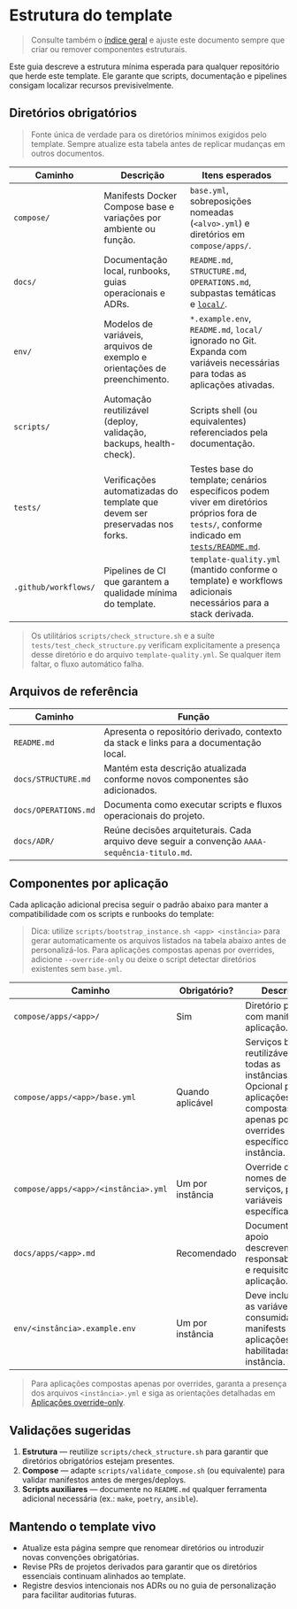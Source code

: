# Estrutura do template

> Consulte também o [índice geral](./README.md) e ajuste este documento sempre que criar ou remover componentes estruturais.

Este guia descreve a estrutura mínima esperada para qualquer repositório que herde este template. Ele garante que scripts, documentação e pipelines consigam localizar recursos previsivelmente.

## Diretórios obrigatórios

> Fonte única de verdade para os diretórios mínimos exigidos pelo template. Sempre atualize esta tabela antes de replicar mudanças em outros documentos.

| Caminho | Descrição | Itens esperados |
| --- | --- | --- |
| `compose/` | Manifests Docker Compose base e variações por ambiente ou função. | `base.yml`, sobreposições nomeadas (`<alvo>.yml`) e diretórios em `compose/apps/`. |
| `docs/` | Documentação local, runbooks, guias operacionais e ADRs. | `README.md`, `STRUCTURE.md`, `OPERATIONS.md`, subpastas temáticas e [`local/`](./local/README.md). |
| `env/` | Modelos de variáveis, arquivos de exemplo e orientações de preenchimento. | `*.example.env`, `README.md`, `local/` ignorado no Git. Expanda com variáveis necessárias para todas as aplicações ativadas. |
| `scripts/` | Automação reutilizável (deploy, validação, backups, health-check). | Scripts shell (ou equivalentes) referenciados pela documentação. |
| `tests/` | Verificações automatizadas do template que devem ser preservadas nos forks. | Testes base do template; cenários específicos podem viver em diretórios próprios fora de `tests/`, conforme indicado em [`tests/README.md`](../tests/README.md). |
| `.github/workflows/` | Pipelines de CI que garantem a qualidade mínima do template. | `template-quality.yml` (mantido conforme o template) e workflows adicionais necessários para a stack derivada. |

> Os utilitários `scripts/check_structure.sh` e a suíte `tests/test_check_structure.py` verificam explicitamente a presença desse diretório e do arquivo `template-quality.yml`. Se qualquer item faltar, o fluxo automático falha.

## Arquivos de referência

| Caminho | Função |
| --- | --- |
| `README.md` | Apresenta o repositório derivado, contexto da stack e links para a documentação local.
| `docs/STRUCTURE.md` | Mantém esta descrição atualizada conforme novos componentes são adicionados.
| `docs/OPERATIONS.md` | Documenta como executar scripts e fluxos operacionais do projeto.
| `docs/ADR/` | Reúne decisões arquiteturais. Cada arquivo deve seguir a convenção `AAAA-sequência-titulo.md`.

## Componentes por aplicação

Cada aplicação adicional precisa seguir o padrão abaixo para manter a compatibilidade com os scripts e runbooks do template:

> Dica: utilize `scripts/bootstrap_instance.sh <app> <instância>` para gerar automaticamente os arquivos listados na tabela abaixo antes de personalizá-los. Para aplicações compostas apenas por overrides, adicione `--override-only` ou deixe o script detectar diretórios existentes sem `base.yml`.

| Caminho | Obrigatório? | Descrição |
| --- | --- | --- |
| `compose/apps/<app>/` | Sim | Diretório próprio com manifests da aplicação. |
| `compose/apps/<app>/base.yml` | Quando aplicável | Serviços base reutilizáveis por todas as instâncias. Opcional para aplicações compostas apenas por overrides específicos de instância. |
| `compose/apps/<app>/<instância>.yml` | Um por instância | Override com nomes de serviços, portas e variáveis específicas. |
| `docs/apps/<app>.md` | Recomendado | Documento de apoio descrevendo responsabilidades e requisitos da aplicação. |
| `env/<instância>.example.env` | Um por instância | Deve incluir todas as variáveis consumidas pelos manifests das aplicações habilitadas para a instância. |

> Para aplicações compostas apenas por overrides, garanta a presença dos arquivos `<instância>.yml` e siga as orientações detalhadas em [Aplicações override-only](./COMPOSE_GUIDE.md#aplicações-compostas-apenas-por-overrides).

## Validações sugeridas

1. **Estrutura** — reutilize `scripts/check_structure.sh` para garantir que diretórios obrigatórios estejam presentes.
2. **Compose** — adapte `scripts/validate_compose.sh` (ou equivalente) para validar manifestos antes de merges/deploys.
3. **Scripts auxiliares** — documente no `README.md` qualquer ferramenta adicional necessária (ex.: `make`, `poetry`, `ansible`).

## Mantendo o template vivo

- Atualize esta página sempre que renomear diretórios ou introduzir novas convenções obrigatórias.
- Revise PRs de projetos derivados para garantir que os diretórios essenciais continuam alinhados ao template.
- Registre desvios intencionais nos ADRs ou no guia de personalização para facilitar auditorias futuras.
